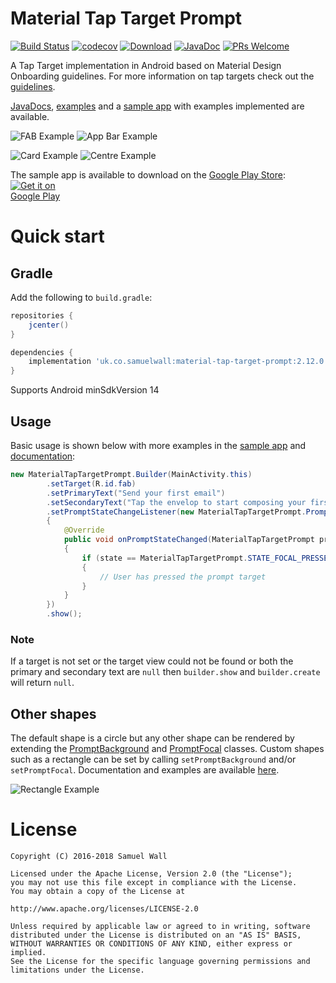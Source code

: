 # Material Tap Target Prompt

[![Build Status](https://travis-ci.org/sjwall/MaterialTapTargetPrompt.svg?branch=master)](https://travis-ci.org/sjwall/MaterialTapTargetPrompt)
[![codecov](https://codecov.io/gh/sjwall/MaterialTapTargetPrompt/branch/master/graph/badge.svg)](https://codecov.io/gh/sjwall/MaterialTapTargetPrompt)
[![Download](https://api.bintray.com/packages/sjwall/maven/material-tap-target-prompt/images/download.svg)](https://bintray.com/sjwall/maven/material-tap-target-prompt/_latestVersion)
[![JavaDoc](https://img.shields.io/badge/JavaDocs-2.12.0-brightgreen.svg)][4]
[![PRs Welcome](https://img.shields.io/badge/PRs-welcome-brightgreen.svg?style=flat)](http://makeapullrequest.com)

A Tap Target implementation in Android based on Material Design Onboarding guidelines. For more information on tap targets check out the [guidelines][1].

[JavaDocs][4], [examples][3] and a [sample app][2] with examples implemented are available.

![FAB Example](docs/assets/example_FAB.png) ![App Bar Example](docs/assets/example_appbar.png)

![Card Example](docs/assets/example_card.png) ![Centre Example](docs/assets/example_centre.png)

The sample app is available to download on the [Google Play Store][5]:
<a href='https://play.google.com/store/apps/details?id=uk.co.samuelwall.materialtaptargetprompt.sample&utm_source=global_co&utm_medium=prtnr&utm_content=Mar2515&utm_campaign=PartBadge&pcampaignid=MKT-Other-global-all-co-prtnr-py-PartBadge-Mar2515-1'><img alt='Get it on Google Play' style='max-width:90px' src='docs/assets/play_store.png'/></a>

# Quick start

## Gradle

Add the following to `build.gradle`:

```groovy
repositories {
    jcenter()
}

dependencies {
    implementation 'uk.co.samuelwall:material-tap-target-prompt:2.12.0'
}
```
Supports Android minSdkVersion 14

## Usage
Basic usage is shown below with more examples in the [sample app][2] and [documentation][3]:

```java
new MaterialTapTargetPrompt.Builder(MainActivity.this)
        .setTarget(R.id.fab)
        .setPrimaryText("Send your first email")
        .setSecondaryText("Tap the envelop to start composing your first email")
        .setPromptStateChangeListener(new MaterialTapTargetPrompt.PromptStateChangeListener()
        {
            @Override
            public void onPromptStateChanged(MaterialTapTargetPrompt prompt, int state)
            {
                if (state == MaterialTapTargetPrompt.STATE_FOCAL_PRESSED)
                {
                    // User has pressed the prompt target
                }
            }
        })
        .show();
```

### Note

If a target is not set or the target view could not be found or both the primary and secondary text are `null` then `builder.show` and `builder.create` will return `null`.

## Other shapes

The default shape is a circle but any other shape can be rendered by extending the [PromptBackground][6] and [PromptFocal][7] classes.
Custom shapes such as a rectangle can be set by calling `setPromptBackground` and/or `setPromptFocal`.
Documentation and examples are available [here][8].

![Rectangle Example](docs/assets/example_rectangle.png)

# License
    Copyright (C) 2016-2018 Samuel Wall

    Licensed under the Apache License, Version 2.0 (the "License");
    you may not use this file except in compliance with the License.
    You may obtain a copy of the License at

    http://www.apache.org/licenses/LICENSE-2.0

    Unless required by applicable law or agreed to in writing, software
    distributed under the License is distributed on an "AS IS" BASIS,
    WITHOUT WARRANTIES OR CONDITIONS OF ANY KIND, either express or implied.
    See the License for the specific language governing permissions and
    limitations under the License.

[1]: https://material.io/design/communication/onboarding.html#quickstart-model
[2]: https://github.com/sjwall/MaterialTapTargetPrompt/tree/master/sample/src/main/java/uk/co/samuelwall/materialtaptargetprompt/sample
[3]: https://sjwall.github.io/MaterialTapTargetPrompt/examples
[4]: https://sjwall.github.io/MaterialTapTargetPrompt/javadocs
[5]: https://play.google.com/store/apps/details?id=uk.co.samuelwall.materialtaptargetprompt.sample&utm_source=global_co&utm_medium=prtnr&utm_content=Mar2515&utm_campaign=PartBadge&pcampaignid=MKT-Other-global-all-co-prtnr-py-PartBadge-Mar2515-1
[6]: https://github.com/sjwall/MaterialTapTargetPrompt/blob/master/library/src/main/java/uk/co/samuelwall/materialtaptargetprompt/extras/PromptBackground.java
[7]: https://github.com/sjwall/MaterialTapTargetPrompt/blob/master/library/src/main/java/uk/co/samuelwall/materialtaptargetprompt/extras/PromptFocal.java
[8]: https://sjwall.github.io/MaterialTapTargetPrompt/shapes
